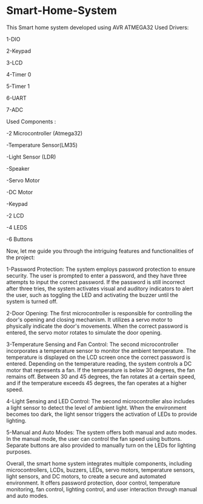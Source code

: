 # Smart-Home-System
This Smart home system developed using AVR ATMEGA32 
Used Drivers:

1-DIO

2-Keypad

3-LCD

4-Timer 0

5-Timer 1

6-UART

7-ADC

Used Components :

-2 Microcontroller (Atmega32)

-Temperature Sensor(LM35)

-Light Sensor (LDR)

-Speaker

-Servo Motor

-DC Motor

-Keypad

-2 LCD

-4 LEDS

-6 Buttons

Now, let me guide you through the intriguing features and functionalities of the project:

1-Password Protection: The system employs password protection to ensure security. The user is prompted to enter a password, and they have three attempts to input the correct password. If the password is still incorrect after three tries, the system activates visual and auditory indicators to alert the user, such as toggling the LED and activating the buzzer until the system is turned off.

2-Door Opening: The first microcontroller is responsible for controlling the door's opening and closing mechanism. It utilizes a servo motor to physically indicate the door's movements. When the correct password is entered, the servo motor rotates to simulate the door opening.

3-Temperature Sensing and Fan Control: The second microcontroller incorporates a temperature sensor to monitor the ambient temperature. The temperature is displayed on the LCD screen once the correct password is entered. Depending on the temperature reading, the system controls a DC motor that represents a fan. If the temperature is below 30 degrees, the fan remains off. Between 30 and 45 degrees, the fan rotates at a certain speed, and if the temperature exceeds 45 degrees, the fan operates at a higher speed.

4-Light Sensing and LED Control: The second microcontroller also includes a light sensor to detect the level of ambient light. When the environment becomes too dark, the light sensor triggers the activation of LEDs to provide lighting.

5-Manual and Auto Modes: The system offers both manual and auto modes. In the manual mode, the user can control the fan speed using buttons. Separate buttons are also provided to manually turn on the LEDs for lighting purposes.

Overall, the smart home system integrates multiple components, including microcontrollers, LCDs, buzzers, LEDs, servo motors, temperature sensors, light sensors, and DC motors, to create a secure and automated environment. It offers password protection, door control, temperature monitoring, fan control, lighting control, and user interaction through manual and auto modes.
